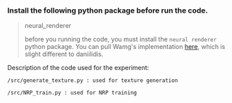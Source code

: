 ### Install the following python package before run the code.

> neural_renderer 
>
> [neural renderer]: https://github.com/daniilidis-group/neural_renderer.git	"neural renderer"
>
> before you running the code, you must install the `neural renderer` python package. You can pull Wamg's implementation [here](https://github.com/winterwindwang/neural_renderer), which is slight different to daniilidis.


Description of the code used for the experiment:

    /src/generate_texture.py : used for texture generation

    /src/NRP_train.py : used for NRP training
